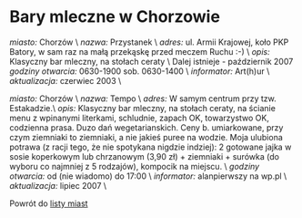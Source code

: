 # Bary mleczne w Chorzowie





*miasto:*  Chorzów    \\
*nazwa:*  Przystanek   \\
*adres:*  ul. Armii Krajowej, koło PKP Batory, w sam raz na małą przekąskę przed meczem Ruchu :-)   \\
*opis:*  Klasyczny bar mleczny, na stołach ceraty  \\ Dalej istnieje - październik 2007
*godziny otwarcia:*  0630-1900 sob. 0630-1400   \\
*informator:*  Art(h)ur   \\
*aktualizacja:*    czerwiec 2003   \\


*miasto:*  Chorzów    \\
*nazwa:*  Tempo   \\
*adres:*  W samym centrum przy tzw. Estakadzie.\\
*opis:*  Klasyczny bar mleczny, na stołach ceraty, na ścianie menu z wpinanymi literkami, schludnie, zapach OK, towarzystwo OK, codzienna prasa. Duzo dań wegetarianskich. Ceny b. umiarkowane, przy czym ziemniaki to ziemniaki, a nie jakieś puree na wodzie. Moja ulubiona potrawa (z racji tego, że nie spotykana nigdzie indziej): 2 gotowane jajka w sosie koperkowym lub chrzanowym (3,90 zł) + ziemniaki + surówka (do wyboru co najmniej z 5 rodzajów), kompocik na miejscu. \\
*godziny otwarcia:*  od (nie wiadomo) do 17:00   \\
*informator:*  alanpierwszy na wp.pl   \\
*aktualizacja:*   lipiec 2007   \\

Powrót do [listy miast](/bary_mleczne)


